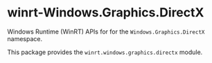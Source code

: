 <!-- warning: Please don't edit this file. It was automatically generated. -->

# winrt-Windows.Graphics.DirectX

Windows Runtime (WinRT) APIs for for the `Windows.Graphics.DirectX` namespace.

This package provides the `winrt.windows.graphics.directx` module.

